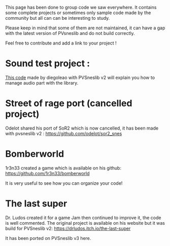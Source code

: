 This page has been done to group code we saw everywhere. It contains some complete projects or sometimes only sample code made by the community but all can can be interesting to study.

Please keep in mind that some of them are not maintained, it can have a gap with the latest version of PVsneslib and do not build correctly.

Feel free to contribute and add a link to your project !

# Sound test project :

[This code](https://github.com/alekmaul/pvsneslib/files/5396843/SoundTest_ByDiegoLeao.zip) made by diegoleao with PVSneslib v2 will explain you how to manage audio part with the library.


# Street of rage port (cancelled project)

Odelot shared his port of SoR2 which is now cancelled, it has been made with pvsneslib v2 : https://github.com/odelot/sor2_snes

# Bomberworld

1r3n33 created a game which is available on his github: https://github.com/1r3n33/bomberworld

It is very useful to see how you can organize your code!

# The last super

Dr. Ludos created it for a game Jam then continued to improve it, the code is well commented. The original project is available on his website but it was build for PVSneslib v2: https://drludos.itch.io/the-last-super

It has been ported on PVSneslib v3 here.